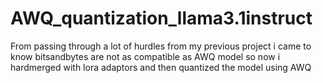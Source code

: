 # AWQ_quantization_llama3.1instruct
From passing through a lot of hurdles from my previous project i came to know bitsandbytes are not as compatible as AWQ model so now i hardmerged with lora adaptors and then quantized the model using AWQ
